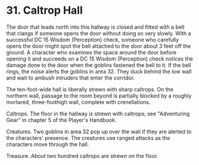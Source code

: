 # 31. Caltrop Hall

The door that leads north into this hallway is closed and fitted with a bell that clangs if someone opens the door without doing so very slowly.
With a successful DC 15 Wisdom (Perception) check, someone who carefully opens the door might spot the bell attached to the door about 3 feet off the ground. A character who examines the space around the door before opening it and succeeds on a DC 15 Wisdom (Perception) check notices the damage done to the door when the goblins fastened the bell to it.
If the bell rings, the noise alerts the goblins in area 32. They duck behind the low wall and wait to ambush intruders that enter the corridor.

The ten-foot-wide hall is liberally strewn with sharp caltrops. On the northern wall, passage to the room beyond is partially blocked by a roughly mortared, three-foothigh wall, complete with crenellations.

Caltrops. The floor in the hallway is strewn with caltrops; see "Adventuring Gear" in chapter 5 of the Player's Handbook.

Creatures. Two goblins in area 32 pop up over the wall if they are alerted to the characters' presence. The creatures use ranged attacks as the characters move through the hall.

Treasure. About two hundred caltrops are strewn on the floor.